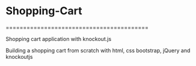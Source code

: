 # Shopping-Cart
=========================================

Shopping cart application with knockout.js

Building a shopping cart from scratch with html, css bootstrap, jQuery and knockoutjs
